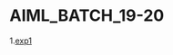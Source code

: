 # AIML_BATCH_19-20
1.[exp1](https://github.com/2203a51369/AIML_BATCH_19-20/blob/main/assign1.ipynb)
